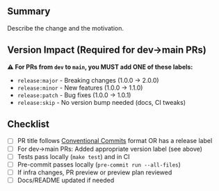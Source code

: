 ## Summary

Describe the change and the motivation.

## Version Impact (Required for dev→main PRs)

**⚠️ For PRs from `dev` to `main`, you MUST add ONE of these labels:**
- `release:major` - Breaking changes (1.0.0 → 2.0.0)
- `release:minor` - New features (1.0.0 → 1.1.0)
- `release:patch` - Bug fixes (1.0.0 → 1.0.1)
- `release:skip` - No version bump needed (docs, CI tweaks)

## Checklist

- [ ] PR title follows [Conventional Commits](https://www.conventionalcommits.org/) format OR has a release label
- [ ] For dev→main PRs: Added appropriate version label (see above)
- [ ] Tests pass locally (`make test`) and in CI
- [ ] Pre-commit passes locally (`pre-commit run --all-files`)
- [ ] If infra changes, PR preview or preview plan reviewed
- [ ] Docs/README updated if needed
